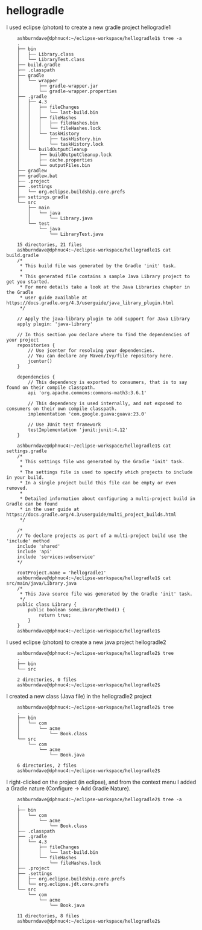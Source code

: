 # hellogradle

I used eclipse (photon) to create a new gradle project hellogradle1

		ashburndave@dphnuc4:~/eclipse-workspace/hellogradle1$ tree -a
		.
		├── bin
		│   ├── Library.class
		│   └── LibraryTest.class
		├── build.gradle
		├── .classpath
		├── gradle
		│   └── wrapper
		│       ├── gradle-wrapper.jar
		│       └── gradle-wrapper.properties
		├── .gradle
		│   ├── 4.3
		│   │   ├── fileChanges
		│   │   │   └── last-build.bin
		│   │   ├── fileHashes
		│   │   │   ├── fileHashes.bin
		│   │   │   └── fileHashes.lock
		│   │   └── taskHistory
		│   │       ├── taskHistory.bin
		│   │       └── taskHistory.lock
		│   └── buildOutputCleanup
		│       ├── buildOutputCleanup.lock
		│       ├── cache.properties
		│       └── outputFiles.bin
		├── gradlew
		├── gradlew.bat
		├── .project
		├── .settings
		│   └── org.eclipse.buildship.core.prefs
		├── settings.gradle
		└── src
		    ├── main
		    │   └── java
		    │       └── Library.java
		    └── test
		        └── java
		            └── LibraryTest.java

		15 directories, 21 files
		ashburndave@dphnuc4:~/eclipse-workspace/hellogradle1$ cat build.gradle 
		/*
		 * This build file was generated by the Gradle 'init' task.
		 *
		 * This generated file contains a sample Java Library project to get you started.
		 * For more details take a look at the Java Libraries chapter in the Gradle
		 * user guide available at https://docs.gradle.org/4.3/userguide/java_library_plugin.html
		 */

		// Apply the java-library plugin to add support for Java Library
		apply plugin: 'java-library'

		// In this section you declare where to find the dependencies of your project
		repositories {
		    // Use jcenter for resolving your dependencies.
		    // You can declare any Maven/Ivy/file repository here.
		    jcenter()
		}

		dependencies {
		    // This dependency is exported to consumers, that is to say found on their compile classpath.
		    api 'org.apache.commons:commons-math3:3.6.1'

		    // This dependency is used internally, and not exposed to consumers on their own compile classpath.
		    implementation 'com.google.guava:guava:23.0'

		    // Use JUnit test framework
		    testImplementation 'junit:junit:4.12'
		}

		ashburndave@dphnuc4:~/eclipse-workspace/hellogradle1$ cat settings.gradle 
		/*
		 * This settings file was generated by the Gradle 'init' task.
		 *
		 * The settings file is used to specify which projects to include in your build.
		 * In a single project build this file can be empty or even removed.
		 *
		 * Detailed information about configuring a multi-project build in Gradle can be found
		 * in the user guide at https://docs.gradle.org/4.3/userguide/multi_project_builds.html
		 */

		/*
		// To declare projects as part of a multi-project build use the 'include' method
		include 'shared'
		include 'api'
		include 'services:webservice'
		*/

		rootProject.name = 'hellogradle1'
		ashburndave@dphnuc4:~/eclipse-workspace/hellogradle1$ cat src/main/java/Library.java 
		/*
		 * This Java source file was generated by the Gradle 'init' task.
		 */
		public class Library {
		    public boolean someLibraryMethod() {
		        return true;
		    }
		}
		ashburndave@dphnuc4:~/eclipse-workspace/hellogradle1$ 


I used eclipse (photon) to create a new java project hellogradle2

		ashburndave@dphnuc4:~/eclipse-workspace/hellogradle2$ tree
		.
		├── bin
		└── src

		2 directories, 0 files
		ashburndave@dphnuc4:~/eclipse-workspace/hellogradle2$ 

I created a new class (Java file) in the hellogradle2 project

		ashburndave@dphnuc4:~/eclipse-workspace/hellogradle2$ tree
		.
		├── bin
		│   └── com
		│       └── acme
		│           └── Book.class
		└── src
		    └── com
		        └── acme
		            └── Book.java

		6 directories, 2 files
		ashburndave@dphnuc4:~/eclipse-workspace/hellogradle2$ 

I right-clicked on the project (in eclipse), and from the context menu I added a Gradle nature (Configure -> Add Gradle Nature).

		ashburndave@dphnuc4:~/eclipse-workspace/hellogradle2$ tree -a
		.
		├── bin
		│   └── com
		│       └── acme
		│           └── Book.class
		├── .classpath
		├── .gradle
		│   └── 4.3
		│       ├── fileChanges
		│       │   └── last-build.bin
		│       └── fileHashes
		│           └── fileHashes.lock
		├── .project
		├── .settings
		│   ├── org.eclipse.buildship.core.prefs
		│   └── org.eclipse.jdt.core.prefs
		└── src
		    └── com
		        └── acme
		            └── Book.java

		11 directories, 8 files
		ashburndave@dphnuc4:~/eclipse-workspace/hellogradle2$ 

